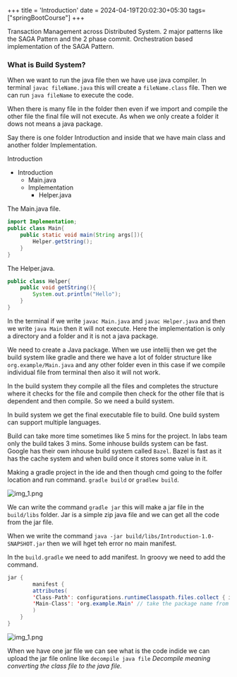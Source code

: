+++
title = 'Introduction'
date = 2024-04-19T20:02:30+05:30
tags=["springBootCourse"]
+++


Transaction Management across Distributed System. 2 major patterns like the SAGA Pattern and the 2 phase commit.
Orchestration based implementation of the SAGA Pattern.

### What is Build System?
When we want to run the java file then we have use java compiler. In terminal `javac fileName.java` this will create a `fileName.class` file. Then we can run `java fileName` to execute the code.


When there is many file in the folder then even if we import and compile the other file the final file will not execute. As when we only create a folder it dows not means a java package.

Say there is one folder Introduction and inside that we have main class and another folder Implementation. 

Introduction
* Introduction
  * Main.java
  * Implementation
    * Helper.java

The Main.java file.
```java
import Implementation;
public class Main{
    public static void main(String args[]){
        Helper.getString();
    }
}
```
The Helper.java.
```java
public class Helper{
    public void getString(){
        System.out.println("Hello");
    }
}
```

In the terminal if we write `javac Main.java` and `javac Helper.java` and then we write `java Main` then it will not execute. Here the implementation is only a directory and a folder and it is not a java package.

We need to create a Java package.
When we use intellij then we get the build system like gradle and there we have a lot of folder structure like `org.example/Main.java` and any other folder even in this case if we compile individual file from terminal then also it will not work. 


In the build system they compile all the files and completes the structure where it checks for the file and compile then check for the other file that is dependent and then compile.
So we need a build system.

In build system we get the final executable file to build.
One build system can support multiple languages.

Build can take more time sometimes like 5 mins for the project. 
In labs team only the build takes 3 mins. Some inhouse builds system can be fast. Google has their own inhouse build system called `Bazel`. Bazel is fast as it has the cache system and when build once it stores some value in it.


Making a gradle project in the ide and then though cmd going to the folfer location and run command. `gradle build` or `gradlew build`.

![img_1.png](/images/img36.png)

We can write the command `gradle jar` this will make a jar file in the `build/libs` folder. Jar is a simple zip java file and we can get all the code from the jar file.

When we write the command `java -jar build/libs/Introduction-1.0-SNAPSHOT.jar` then we will hget teh error no main manifest.

In the `build.gradle` we need to add manifest. In groovy we need to add the command.
```java
jar {
        manifest {
        attributes(
        'Class-Path': configurations.runtimeClasspath.files.collect { it.getName() }.join(' '),
        'Main-Class': 'org.example.Main' // take the package name from the top of the main file and add the file name.
        )
    }
}
```
![img_1.png](/images/img37.png)

When we have one jar file we can see what is the code indide we can upload the jar file online like `decompile java file` *Decompile meaning converting the class file to the java file.*